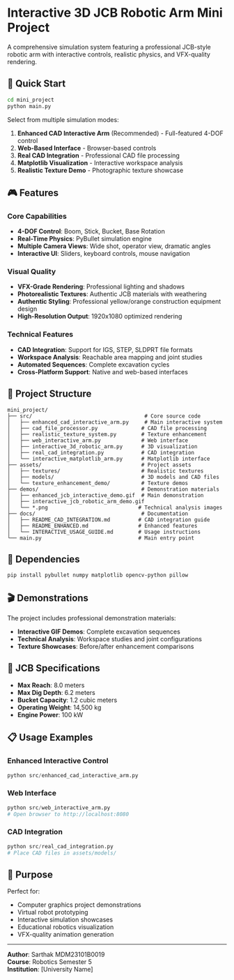 # Interactive 3D JCB Robotic Arm Mini Project

A comprehensive simulation system featuring a professional JCB-style robotic arm with interactive controls, realistic physics, and VFX-quality rendering.

## 🚀 Quick Start

```bash
cd mini_project
python main.py
```

Select from multiple simulation modes:
1. **Enhanced CAD Interactive Arm** (Recommended) - Full-featured 4-DOF control
2. **Web-Based Interface** - Browser-based controls
3. **Real CAD Integration** - Professional CAD file processing
4. **Matplotlib Visualization** - Interactive workspace analysis
5. **Realistic Texture Demo** - Photographic texture showcase

## 🎮 Features

### Core Capabilities
- **4-DOF Control**: Boom, Stick, Bucket, Base Rotation
- **Real-Time Physics**: PyBullet simulation engine
- **Multiple Camera Views**: Wide shot, operator view, dramatic angles
- **Interactive UI**: Sliders, keyboard controls, mouse navigation

### Visual Quality
- **VFX-Grade Rendering**: Professional lighting and shadows
- **Photorealistic Textures**: Authentic JCB materials with weathering
- **Authentic Styling**: Professional yellow/orange construction equipment design
- **High-Resolution Output**: 1920x1080 optimized rendering

### Technical Features
- **CAD Integration**: Support for IGS, STEP, SLDPRT file formats
- **Workspace Analysis**: Reachable area mapping and joint studies
- **Automated Sequences**: Complete excavation cycles
- **Cross-Platform Support**: Native and web-based interfaces

## 📁 Project Structure

```
mini_project/
├── src/                                    # Core source code
│   ├── enhanced_cad_interactive_arm.py     # Main interactive system
│   ├── cad_file_processor.py              # CAD file processing
│   ├── realistic_texture_system.py        # Texture enhancement
│   ├── web_interactive_arm.py             # Web interface
│   ├── interactive_3d_robotic_arm.py      # 3D visualization
│   ├── real_cad_integration.py            # CAD integration
│   └── interactive_matplotlib_arm.py      # Matplotlib interface
├── assets/                                # Project assets
│   ├── textures/                          # Realistic textures
│   ├── models/                            # 3D models and CAD files
│   └── texture_enhancement_demo/          # Texture demos
├── demos/                                 # Demonstration materials
│   ├── enhanced_jcb_interactive_demo.gif  # Main demonstration
│   ├── interactive_jcb_robotic_arm_demo.gif
│   └── *.png                             # Technical analysis images
├── docs/                                  # Documentation
│   ├── README_CAD_INTEGRATION.md         # CAD integration guide
│   ├── README_ENHANCED.md                # Enhanced features
│   └── INTERACTIVE_USAGE_GUIDE.md        # Usage instructions
└── main.py                               # Main entry point
```

## 🔧 Dependencies

```bash
pip install pybullet numpy matplotlib opencv-python pillow
```

## 🎬 Demonstrations

The project includes professional demonstration materials:
- **Interactive GIF Demos**: Complete excavation sequences
- **Technical Analysis**: Workspace studies and joint configurations
- **Texture Showcases**: Before/after enhancement comparisons

## 🚜 JCB Specifications

- **Max Reach**: 8.0 meters
- **Max Dig Depth**: 6.2 meters  
- **Bucket Capacity**: 1.2 cubic meters
- **Operating Weight**: 14,500 kg
- **Engine Power**: 100 kW

## 📋 Usage Examples

### Enhanced Interactive Control
```python
python src/enhanced_cad_interactive_arm.py
```

### Web Interface
```python
python src/web_interactive_arm.py
# Open browser to http://localhost:8080
```

### CAD Integration
```python
python src/real_cad_integration.py
# Place CAD files in assets/models/
```

## 🎯 Purpose

Perfect for:
- Computer graphics project demonstrations
- Virtual robot prototyping
- Interactive simulation showcases
- Educational robotics visualization
- VFX-quality animation generation

---

**Author**: Sarthak MDM23101B0019  
**Course**: Robotics Semester 5  
**Institution**: [University Name]